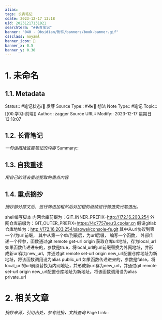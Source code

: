 ```yaml
---
alias:
tags: 长青笔记
cdate: 2023-12-17 13:18
uid: 20231217131821
searchterm: "#长青笔记"
banner: "040 - Obsidian/附件/banners/book-banner.gif"
cssclass: noyaml
banner_icon: 💌
banner_x: 0.5
banner_y: 0.38
---
```


# 1. 未命名

## 1.1. Metadata

Status:: #笔记状态/🌱 发芽
Source Type:: #📥/💭 想法 
Note Type:: #笔记
Topic:: [[00.学习-前端]]
Author:: zagger
Source URL::
Modify:: 2023-12-17 星期日 13:18:07

## 1.2. 长青笔记

_一句话概括这篇笔记的内容_
Summary::

## 1.3. 自我重述

_用自己的话去重述提取的重点内容_

## 1.4. 重点摘抄

_摘抄部分原文后，进行筛选加粗然后对加粗的继续进行筛选荧光笔选出。_

shell编写脚本
内网仓库前缀为：GIT_INNER_PREFIX=http://172.16.203.254
外网仓库前缀为：GIT_OUTER_PREFIX=https://4c7757ee.r3.cpolar.cn
假设gitlab仓库地址为：http://172.16.203.254/xiaowei/console-fe.git
其中从url协议到第一个/为url前缀，
其中从第一个单/到最后，为url后缀，
编写一个函数，
外部传递一个传参，函数通过git remote get-url origin 获取仓库url地址，存为local_url
如果函数传递进来的，参数是true，将local_url的url前缀替换为外网地址，并形成新url存为new_url，并通过git remote set-url origin new_url配置仓库地址为新地址，将该函数调用设为alias public_url
如果函数传递进来的，参数是false，将local_url的url前缀替换为内网地址，并形成新url存为new_url，并通过git remote set-url origin new_url配置仓库地址为新地址，将该函数调用设为alias private_url



# 2. 相关文章

_摘抄来源，引用出处，参考链接，文档查询_
Page Link::
